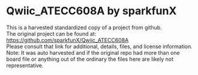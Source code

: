 
# Qwiic_ATECC608A by sparkfunX  
This is a harvested standardized copy of a project from github.  
The original project can be found at:  
https://github.com/sparkfunX/Qwiic_ATECC608A  
Please consult that link for additional, details, files, and license information.  
Note: It was auto harvested and if the original repo had more than one board file or anything out of the ordinary the files here are likely not representative.  
    